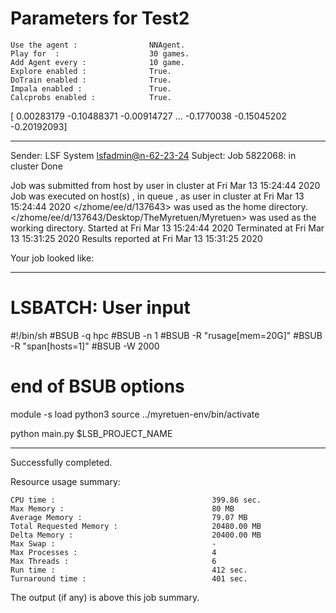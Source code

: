 # Parameters for Test2

    Use the agent :                NNAgent.
    Play for  :                    30 games.
    Add Agent every :              10 game.
    Explore enabled :              True.
    DoTrain enabled :              True.
    Impala enabled :               True.
    Calcprobs enabled :            True.

[ 0.00283179 -0.10488371 -0.00914727 ... -0.1770038  -0.15045202
 -0.20192093]

------------------------------------------------------------
Sender: LSF System <lsfadmin@n-62-23-24>
Subject: Job 5822068: <NNAgent9Test2> in cluster <dcc> Done

Job <NNAgent9Test2> was submitted from host <n-62-30-7> by user <s183905> in cluster <dcc> at Fri Mar 13 15:24:44 2020
Job was executed on host(s) <n-62-23-24>, in queue <hpc>, as user <s183905> in cluster <dcc> at Fri Mar 13 15:24:44 2020
</zhome/ee/d/137643> was used as the home directory.
</zhome/ee/d/137643/Desktop/TheMyretuen/Myretuen> was used as the working directory.
Started at Fri Mar 13 15:24:44 2020
Terminated at Fri Mar 13 15:31:25 2020
Results reported at Fri Mar 13 15:31:25 2020

Your job looked like:

------------------------------------------------------------
# LSBATCH: User input
#!/bin/sh
#BSUB -q hpc
#BSUB -n 1
#BSUB -R "rusage[mem=20G]"
#BSUB -R "span[hosts=1]"
#BSUB -W 2000
# end of BSUB options

module -s load python3
source ../myretuen-env/bin/activate

python main.py $LSB_PROJECT_NAME


------------------------------------------------------------

Successfully completed.

Resource usage summary:

    CPU time :                                   399.86 sec.
    Max Memory :                                 80 MB
    Average Memory :                             79.07 MB
    Total Requested Memory :                     20480.00 MB
    Delta Memory :                               20400.00 MB
    Max Swap :                                   -
    Max Processes :                              4
    Max Threads :                                6
    Run time :                                   412 sec.
    Turnaround time :                            401 sec.

The output (if any) is above this job summary.

